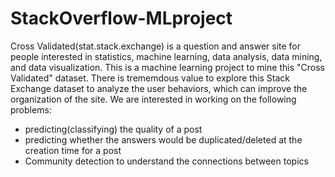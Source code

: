 # StackOverflow-MLproject
Cross Validated(stat.stack.exchange) is a question and answer site for people interested in statistics, machine learning, data analysis, data mining, and data visualization. This is a machine learning project to mine this "Cross Validated" dataset. There is trememdous value to explore this Stack Exchange dataset to analyze the user behaviors, which can improve the organization of the site. We are interested in working on the following problems:

- predicting(classifying) the quality of a post 
- predicting whether the answers would be duplicated/deleted at the creation time for a
post
- Community detection to understand the connections between topics
